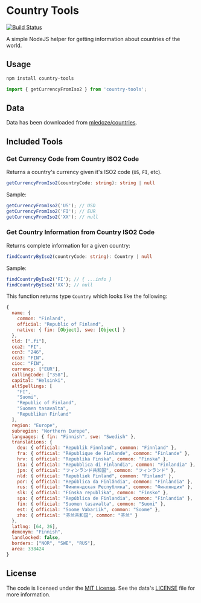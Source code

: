# Country Tools

[![Build Status](https://travis-ci.org/sallar/country-tools.svg?branch=master)](https://travis-ci.org/sallar/country-tools)

A simple NodeJS helper for getting information about countries of the world.

## Usage

```sh
npm install country-tools
```

```js
import { getCurrencyFromIso2 } from 'country-tools';
```

## Data

Data has been downloaded from
[mledoze/countries](https://github.com/mledoze/countries).

## Included Tools

### Get Currency Code from Country ISO2 Code

Returns a country's currency given it's ISO2 code (`US`, `FI`, etc).

```ts
getCurrencyFromIso2(countryCode: string): string | null
```

Sample:

```js
getCurrencyFromIso2('US'); // USD
getCurrencyFromIso2('FI'); // EUR
getCurrencyFromIso2('XX'); // null
```

### Get Country Information from Country ISO2 Code

Returns complete information for a given country:

```ts
findCountryByIso2(countryCode: string): Country | null
```

Sample:

```js
findCountryByIso2('FI'); // { ...info }
findCountryByIso2('XX'); // null
```

This function returns type `Country` which looks like the following:

```js
{
  name: {
    common: "Finland",
    official: "Republic of Finland",
    native: { fin: [Object], swe: [Object] }
  },
  tld: [".fi"],
  cca2: "FI",
  ccn3: "246",
  cca3: "FIN",
  cioc: "FIN",
  currency: ["EUR"],
  callingCode: ["358"],
  capital: "Helsinki",
  altSpellings: [
    "FI",
    "Suomi",
    "Republic of Finland",
    "Suomen tasavalta",
    "Republiken Finland"
  ],
  region: "Europe",
  subregion: "Northern Europe",
  languages: { fin: "Finnish", swe: "Swedish" },
  translations: {
    deu: { official: "Republik Finnland", common: "Finnland" },
    fra: { official: "République de Finlande", common: "Finlande" },
    hrv: { official: "Republika Finska", common: "Finska" },
    ita: { official: "Repubblica di Finlandia", common: "Finlandia" },
    jpn: { official: "フィンランド共和国", common: "フィンランド" },
    nld: { official: "Republiek Finland", common: "Finland" },
    por: { official: "República da Finlândia", common: "Finlândia" },
    rus: { official: "Финляндская Республика", common: "Финляндия" },
    slk: { official: "Fínska republika", common: "Fínsko" },
    spa: { official: "República de Finlandia", common: "Finlandia" },
    fin: { official: "Suomen tasavalta", common: "Suomi" },
    est: { official: "Soome Vabariik", common: "Soome" },
    zho: { official: "芬兰共和国", common: "芬兰" }
  },
  latlng: [64, 26],
  demonym: "Finnish",
  landlocked: false,
  borders: ["NOR", "SWE", "RUS"],
  area: 338424
}
```

## License

The code is licensed under the [MIT License](LICENSE). See the data's
[LICENSE](https://github.com/mledoze/countries/blob/master/LICENSE) file for
more information.
